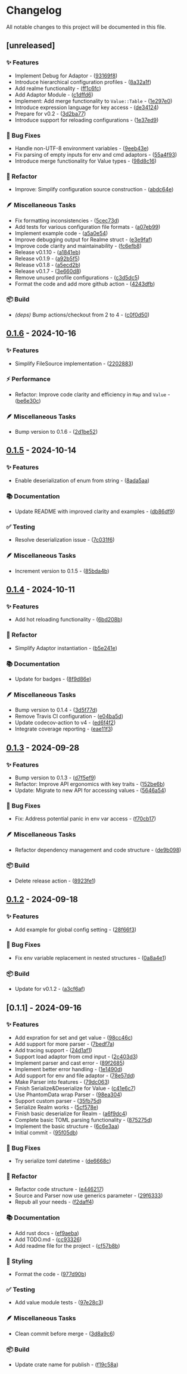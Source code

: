 # Changelog

All notable changes to this project will be documented in this file.

## [unreleased]

### ✨ Features

- Implement Debug for Adaptor    - ([93169f8](https://github.com/vainjoker/realme/commit/93169f8547339c0db4381ca7143377e6bef45a2f))
- Introduce hierarchical configuration profiles - ([8a32a1f](https://github.com/vainjoker/realme/commit/8a32a1fe56ead9c229908d12e33f6d38c095716c))
- Add realme functionality - ([ff1c6fc](https://github.com/vainjoker/realme/commit/ff1c6fca9cdc1c0ee16058b87e63e202d0ece04b))
- Add Adaptor Module - ([c1dffd6](https://github.com/vainjoker/realme/commit/c1dffd6873ed8af1cdc76f02023672e115ed9635))
- Implement: Add merge functionality to `Value::Table`    - ([1e297e0](https://github.com/vainjoker/realme/commit/1e297e080422e321d7066bf0cc659912c62088fb))
- Introduce expression language for key access    - ([de34124](https://github.com/vainjoker/realme/commit/de34124db87232cc6bdd15021f88ed8dd3b5ec7e))
- Prepare for v0.2    - ([3d2ba77](https://github.com/vainjoker/realme/commit/3d2ba776198180a81f67b6ecd4b65cb5166be6c5))
- Introduce support for reloading configurations - ([1e37ed9](https://github.com/vainjoker/realme/commit/1e37ed902a27c908559e16e0c9264a9e934805b5))

### 🐛 Bug Fixes

- Handle non-UTF-8 environment variables - ([9eeb43e](https://github.com/vainjoker/realme/commit/9eeb43e31c55772f34f9e06c84a2e2a7e20df18f))
- Fix parsing of empty inputs for env and cmd adaptors - ([55a4f93](https://github.com/vainjoker/realme/commit/55a4f93e5b3260eebe56476aad1cdb31a91bfeed))
- Introduce merge functionality for Value types - ([98d8c16](https://github.com/vainjoker/realme/commit/98d8c16a5e93a5f004dbeab30f5103846cbc2aed))

### 🚜 Refactor

- Improve: Simplify configuration source construction    - ([abdc64e](https://github.com/vainjoker/realme/commit/abdc64eca8e3eb878e703231158b35e450974d5d))

### 🪶 Miscellaneous Tasks

- Fix formatting inconsistencies - ([5cec73d](https://github.com/vainjoker/realme/commit/5cec73dafb0a623a7c68c935f4945cfc87a6caf5))
- Add tests for various configuration file formats - ([a07eb99](https://github.com/vainjoker/realme/commit/a07eb993144a71d23ce7545cb94a27917ebf2e7a))
- Implement example code    - ([a5a0e54](https://github.com/vainjoker/realme/commit/a5a0e5490aed1a6086f6249605b8c89eeb32d36f))
- Improve debugging output for Realme struct - ([e3e9faf](https://github.com/vainjoker/realme/commit/e3e9faf8ae2f448a7d10aebd4a06655b8a662cc5))
- Improve code clarity and maintainability - ([fc6efb8](https://github.com/vainjoker/realme/commit/fc6efb8a7e6f8d53c6ca0cd193f58277bc06f007))
- Release v0.1.10 - ([a1841eb](https://github.com/vainjoker/realme/commit/a1841eba7acbee4d1ff85912f85900e5e0a35810))
- Release v0.1.9 - ([a92b5f5](https://github.com/vainjoker/realme/commit/a92b5f526ee26e25b336de5c5acdcd95118cc1be))
- Release v0.1.8 - ([a5ecd2b](https://github.com/vainjoker/realme/commit/a5ecd2b462354bf401022073d436499864a89633))
- Release v0.1.7 - ([3e660d8](https://github.com/vainjoker/realme/commit/3e660d8b11ef1e8ae7917548b6113637446565ba))
- Remove unused profile configurations    - ([c3d5dc5](https://github.com/vainjoker/realme/commit/c3d5dc500ca052d816d93eb36cd333046f2f7637))
- Format the code and add more github action    - ([4243dfb](https://github.com/vainjoker/realme/commit/4243dfb52c5b8aa3e49bd2010f4fbc47a3c311d4))

### 📦️ Build

- *(deps)* Bump actions/checkout from 2 to 4 - ([c0f0d50](https://github.com/vainjoker/realme/commit/c0f0d508cf6be6188d542d523bfed7ed0c378290))

## [0.1.6](https://github.com/vainjoker/realme/compare/v0.1.5..v0.1.6) - 2024-10-16

### ✨ Features

- Simplify FileSource implementation - ([2202883](https://github.com/vainjoker/realme/commit/2202883d58b2cbb942393d49bd8223b13e55ca25))

### ⚡️ Performance

- Refactor: Improve code clarity and efficiency in `Map` and `Value` - ([be6e30c](https://github.com/vainjoker/realme/commit/be6e30ce2073e89e1514789de1e6cf504fff697d))

### 🪶 Miscellaneous Tasks

- Bump version to 0.1.6 - ([2d1be52](https://github.com/vainjoker/realme/commit/2d1be52ce159c854ca67c9edc859aa27bf2782ac))

## [0.1.5](https://github.com/vainjoker/realme/compare/v0.1.4..v0.1.5) - 2024-10-14

### ✨ Features

- Enable deserialization of enum from string - ([8ada5aa](https://github.com/vainjoker/realme/commit/8ada5aa001e6d3705a3e716c7cd3935cc371dddb))

### 📚 Documentation

- Update README with improved clarity and examples - ([db86df9](https://github.com/vainjoker/realme/commit/db86df95b00b0b4e8e06ef7525d9268e0472e10d))

### ✅ Testing

- Resolve deserialization issue - ([7c031f6](https://github.com/vainjoker/realme/commit/7c031f662aa22e91ac5f8ba53899921f25e9a9bb))

### 🪶 Miscellaneous Tasks

- Increment version to 0.1.5 - ([85bda4b](https://github.com/vainjoker/realme/commit/85bda4be7febe2d81a782cba7c65a4f4602e1ca3))

## [0.1.4](https://github.com/vainjoker/realme/compare/v0.1.3..v0.1.4) - 2024-10-11

### ✨ Features

- Add hot reloading functionality - ([6bd208b](https://github.com/vainjoker/realme/commit/6bd208b2ef52c26d5f05b38975e88fc0a2e696b9))

### 🚜 Refactor

- Simplify Adaptor instantiation - ([b5e241e](https://github.com/vainjoker/realme/commit/b5e241e0cc1bd5f967f43393308d1da96f2a72a7))

### 📚 Documentation

- Update for badges - ([8f9d86e](https://github.com/vainjoker/realme/commit/8f9d86e03475e03b4280771d84fa39496e1577c3))

### 🪶 Miscellaneous Tasks

- Bump version to 0.1.4 - ([3d5f77d](https://github.com/vainjoker/realme/commit/3d5f77d75f998b1a94b209d993f7b16ef83d548a))
- Remove Travis CI configuration - ([e04ba5d](https://github.com/vainjoker/realme/commit/e04ba5dcbc79b2617e00e69f28ea5c52269fdeec))
- Update codecov-action to v4 - ([ed6f4f2](https://github.com/vainjoker/realme/commit/ed6f4f20a92994c148cb0fde773307da0aac9219))
- Integrate coverage reporting - ([eae11f3](https://github.com/vainjoker/realme/commit/eae11f3b7aec034aec9327f7961336614be3c803))

## [0.1.3](https://github.com/vainjoker/realme/compare/v0.1.2..v0.1.3) - 2024-09-28

### ✨ Features

- Bump version to 0.1.3    - ([d7f5ef9](https://github.com/vainjoker/realme/commit/d7f5ef9bea5ededca4573e4da516e05c43ee329d))
- Refactor: Improve API ergonomics with key traits    - ([152be6b](https://github.com/vainjoker/realme/commit/152be6b7b3889210ec9ddd116ac4eb50b9c0a6e4))
- Update: Migrate to new API for accessing values - ([5646a54](https://github.com/vainjoker/realme/commit/5646a54e7be67714042acfc0656a31deac4a6d14))

### 🐛 Bug Fixes

- Fix: Address potential panic in env var access - ([f70cb17](https://github.com/vainjoker/realme/commit/f70cb171d3c5287a74bf4543f82734ca8eb41cc0))

### 🪶 Miscellaneous Tasks

- Refactor dependency management and code structure    - ([de9b098](https://github.com/vainjoker/realme/commit/de9b0983eba030aa6231995b29e4564a422efe61))

### 📦️ Build

- Delete release action - ([8923fe1](https://github.com/vainjoker/realme/commit/8923fe1f793613d766c0b91764cc1f13584b55c9))

## [0.1.2](https://github.com/vainjoker/realme/compare/v0.1.1..v0.1.2) - 2024-09-18

### ✨ Features

- Add example for global config setting - ([28f66f3](https://github.com/vainjoker/realme/commit/28f66f3e1bdc084d72ab2b04443b5fdb377e57c2))

### 🐛 Bug Fixes

- Fix env variable replacement in nested structures - ([0a8a4e1](https://github.com/vainjoker/realme/commit/0a8a4e1275ee177790ffd07d4fe944b5f02ededc))

### 📦️ Build

- Update for v0.1.2 - ([a3cf6af](https://github.com/vainjoker/realme/commit/a3cf6af2d82a224ed351047cd8f677a17001d00f))

## [0.1.1] - 2024-09-16

### ✨ Features

- Add expration for set and get value - ([98cc46c](https://github.com/vainjoker/realme/commit/98cc46c8cdbebbcc5e183a0ae2a73fa8176a4882))
- Add support for more parser - ([7bedf7a](https://github.com/vainjoker/realme/commit/7bedf7a1d331df0e3adb5e2079e2b5d09eb97bf6))
- Add tracing support - ([24d1af1](https://github.com/vainjoker/realme/commit/24d1af191bb94bbc5d39cd1b2321fbc60c6b8378))
- Support load adaptor from cmd input - ([2c403d3](https://github.com/vainjoker/realme/commit/2c403d33aac99ace16bacbf6a8fd7d484371de9f))
- Implement parser and cast error - ([89f2685](https://github.com/vainjoker/realme/commit/89f26853af813aa824e21a8163fd276a9319689b))
- Implement better error handling - ([1e1490d](https://github.com/vainjoker/realme/commit/1e1490ddf2851bfa9f317345961bf1ad5fc8a2e1))
- Add support for env and file adaptor - ([78e57dd](https://github.com/vainjoker/realme/commit/78e57dd7270c7531d34eba7fba6caf22511a6694))
- Make Parser into features - ([79dc063](https://github.com/vainjoker/realme/commit/79dc0634f8e95813529882c2e8727368b767b81d))
- Finish Serialize&Deserialize for Value - ([c41e6c7](https://github.com/vainjoker/realme/commit/c41e6c7f0c5ca528f544876747dc0a557a23328d))
- Use PhantomData wrap Parser - ([98ea304](https://github.com/vainjoker/realme/commit/98ea304c1f432e8c551611417604dddc0ac16934))
- Support custom parser - ([35fb75d](https://github.com/vainjoker/realme/commit/35fb75dabc46ac9ec0108aa3cca81567f52e87c8))
- Serialize Realm works - ([5cf578e](https://github.com/vainjoker/realme/commit/5cf578e7e684d2796a74dfc79a0ed9e01e66918b))
- Finish basic deserialize for Realm - ([a6f9dc4](https://github.com/vainjoker/realme/commit/a6f9dc416a74933b2a507d4ed568178df1234c92))
- Complete basic TOML parsing functionality - ([875275d](https://github.com/vainjoker/realme/commit/875275d9341c98118a92dc24aec228ec9ea71bae))
- Implement the basic structure - ([6c6e3aa](https://github.com/vainjoker/realme/commit/6c6e3aadbd250b41f8096ae7cae91dd742f89d4a))
- Initial commit - ([95f05db](https://github.com/vainjoker/realme/commit/95f05dbfafc61fabece1ed0b86f16c2f83fc0d67))

### 🐛 Bug Fixes

- Try serialize toml datetime - ([de6668c](https://github.com/vainjoker/realme/commit/de6668c309af9a796aed3800b61f3c24c9117c86))

### 🚜 Refactor

- Refactor code structure - ([e446217](https://github.com/vainjoker/realme/commit/e446217f570ad1ef2bc79f831d7c529665f7531a))
- Source and Parser now use generics parameter - ([29f6333](https://github.com/vainjoker/realme/commit/29f6333b5330e4c1a5ff49e21aa87ce4c84d7cbd))
- Repub all your needs - ([f2daff4](https://github.com/vainjoker/realme/commit/f2daff44ab618b41ad42081fc14c651f75ff9c7b))

### 📚 Documentation

- Add rust docs - ([ef9aeba](https://github.com/vainjoker/realme/commit/ef9aebadf245a35fe4088a14ee579d8ef25f8565))
- Add TODO.md - ([cc93326](https://github.com/vainjoker/realme/commit/cc93326bfb462b71c2dd34551d61b213fd29f5b0))
- Add readme file for the project - ([cf57b8b](https://github.com/vainjoker/realme/commit/cf57b8b1a3aa2eb4f491d2bc97dccb19fa887a3d))

### 🎨 Styling

- Format the code - ([977d90b](https://github.com/vainjoker/realme/commit/977d90b5d073e5613f5d68faec1788223b87a98f))

### ✅ Testing

- Add value module tests - ([97e28c3](https://github.com/vainjoker/realme/commit/97e28c307a440d6ee55c28c02841328e2d6f16d0))

### 🪶 Miscellaneous Tasks

- Clean commit before merge - ([3d8a9c6](https://github.com/vainjoker/realme/commit/3d8a9c6ac5e13831229534ca740ba8dc325a49f5))

### 📦️ Build

- Update crate name for publish - ([f19c58a](https://github.com/vainjoker/realme/commit/f19c58a824a204aa300399187d69eae6107c3cdd))

<!-- generated by git-cliff -->
